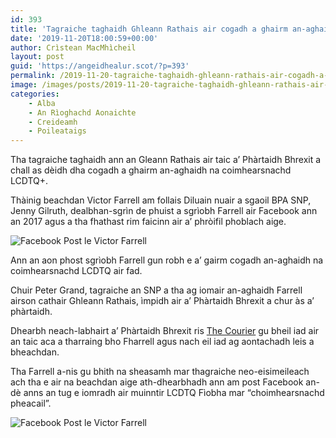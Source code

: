 ```yaml
---
id: 393
title: 'Tagraiche taghaidh Ghleann Rathais air cogadh a ghairm an-aghaidh na coimhearsnachd LCDTQ'
date: '2019-11-20T18:00:59+00:00'
author: Crìstean MacMhìcheil
layout: post
guid: 'https://angeidhealur.scot/?p=393'
permalink: /2019-11-20-tagraiche-taghaidh-ghleann-rathais-air-cogadh-a-ghairm-an-aghaidh-na-coimhearsnachd-lcdtq/
image: /images/posts/2019-11-20-tagraiche-taghaidh-ghleann-rathais-air-cogadh-a-ghairm-an-aghaidh-na-coimhearsnachd-lcdtq.webp
categories:
    - Alba
    - An Rìoghachd Aonaichte
    - Creideamh
    - Poileataigs
---
```


Tha tagraiche taghaidh ann an Gleann Rathais air taic a’ Phàrtaidh Bhrexit a chall as dèidh dha cogadh a ghairm an-aghaidh na coimhearsnachd LCDTQ+.

Thàinig beachdan Victor Farrell am follais Diluain nuair a sgaoil BPA SNP, Jenny Gilruth, dealbhan-sgrìn de phuist a sgrìobh Farrell air Facebook ann an 2017 agus a tha fhathast rim faicinn air a’ phròifil phoblach aige.

![Facebook Post le Victor Farrell](/wp-content/uploads/2022/12/2019-11-20-victor-farrell-post-1.webp)

Ann an aon phost sgrìobh Farrell gun robh e a’ gairm cogadh an-aghaidh na coimhearsnachd LCDTQ air fad.

Chuir Peter Grand, tagraiche an SNP a tha ag iomair an-aghaidh Farrell airson cathair Ghleann Rathais, ìmpidh air a’ Phàrtaidh Bhrexit a chur às a’ phàrtaidh.

Dhearbh neach-labhairt a’ Phàrtaidh Bhrexit ris [The Courier](https://www.thecourier.co.uk/fp/news/politics/1023675/brexit-party-pull-support-for-homophobic-fife-candidate/) gu bheil iad air an taic aca a tharraing bho Fharrell agus nach eil iad ag aontachadh leis a bheachdan.

Tha Farrell a-nis gu bhith na sheasamh mar thagraiche neo-eisimeileach ach tha e air na beachdan aige ath-dhearbhadh ann am post Facebook an-dè anns an tug e iomradh air muinntir LCDTQ Fìobha mar “choimhearsnachd pheacail”.

![Facebook Post le Victor Farrell](/wp-content/uploads/2022/12/2019-11-20-victor-farrell-post-2.webp)
